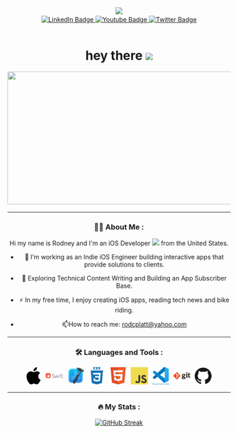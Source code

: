 <div id="header" align="center">
  <img src="https://media.giphy.com/media/M9gbBd9nbDrOTu1Mqx/giphy.gif" width="100"/>
<div id="badges">
  <a href="https://www.linkedin.com/in/rodney-platt">
    <img src="https://img.shields.io/badge/LinkedIn-blue?style=for-the-badge&logo=linkedin&logoColor=white" alt="LinkedIn Badge"/>
  </a>
  <a href="https://www.youtube.com@iosengineering">
    <img src="https://img.shields.io/badge/YouTube-red?style=for-the-badge&logo=youtube&logoColor=white" alt="Youtube Badge"/>
  </a>
  <a href="https://www.twitter.com/rodplatt2">
    <img src="https://img.shields.io/badge/Twitter-blue?style=for-the-badge&logo=twitter&logoColor=white" alt="Twitter Badge"/>
  </a>

 </div>

 <img src="https://komarev.com/ghpvc/?username=rodney-platt-jr&style=flat-square&color=blue" alt=""/>
<h1>
  hey there
  <img src="https://media.giphy.com/media/hvRJCLFzcasrR4ia7z/giphy.gif" width="30px"/>
</h1>

<div align="center">
  <img src="https://media.giphy.com/media/dWesBcTLavkZuG35MI/giphy.gif" width="600" height="300"/>
</div>
  
  ---

### 👨‍💻 About Me :
  
Hi my name is Rodney and I'm an iOS Developer <img src="https://media.giphy.com/media/WUlplcMpOCEmTGBtBW/giphy.gif" width="30"> from the United States.
  
- :telescope: I’m working as an Indie iOS Engineer building interactive apps that provide solutions to clients. 

- :seedling: Exploring Technical Content Writing and Building an App Subscriber Base.

- :zap: In my free time, I enjoy creating iOS apps, reading tech news and bike riding. 

- :mailbox:How to reach me: rodcplatt@yahoo.com 
  
 ---

### :hammer_and_wrench: Languages and Tools :
  
  <div>
  <img src="https://github.com/devicons/devicon/blob/master/icons/apple/apple-original.svg" title="Apple" alt="Apple" width="40" height="40"/>&nbsp; 
 <img src= "https://github.com/devicons/devicon/blob/master/icons/swift/swift-original-wordmark.svg" title="Swift" alt="Swift" width="40" height="40"/>&nbsp;
 <img src="https://github.com/devicons/devicon/blob/master/icons/xcode/xcode-original.svg" title="Xcode" alt="Xcode" width="40" height="40"/>&nbsp;
 <img src="https://github.com/devicons/devicon/blob/master/icons/css3/css3-plain-wordmark.svg"  title="CSS3" alt="CSS" width="40" height="40"/>&nbsp;
  <img src="https://github.com/devicons/devicon/blob/master/icons/html5/html5-original.svg" title="HTML5" alt="HTML" width="40" height="40"/>&nbsp;
  <img src="https://github.com/devicons/devicon/blob/master/icons/javascript/javascript-original.svg" title="JavaScript" alt="JavaScript" width="40" height="40"/>&nbsp;   
 <img src="https://github.com/devicons/devicon/blob/master/icons/vscode/vscode-original-wordmark.svg" title="Vscode" alt="Vscode" width="40" height="40"/>&nbsp;
 <img src="https://github.com/devicons/devicon/blob/master/icons/git/git-original-wordmark.svg" title="Git" **alt="Git" width="40" height="40"/>&nbsp;
  <img src= "https://github.com/devicons/devicon/blob/master/icons/github/github-original.svg" title="Github" alt="Github" width="40" height="40"/>&nbsp;    
</div>
  
  
  ---

### :fire: My Stats :
  
  [![GitHub Streak](http://github-readme-streak-stats.herokuapp.com?user=rodney-platt-jr&theme=dark&background=000000)](https://git.io/streak-stats)

  
